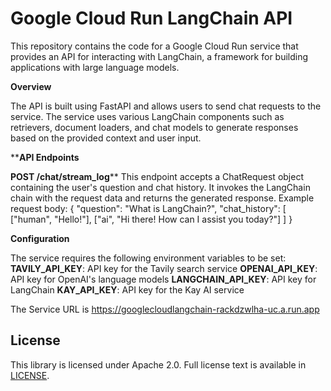 # Google Cloud Run LangChain API


This repository contains the code for a Google Cloud Run service that provides an API for interacting with LangChain, a framework for building applications with large language models.

**Overview**

The API is built using FastAPI and allows users to send chat requests to the service. The service uses various LangChain components such as retrievers, document loaders, and chat models to generate responses based on the provided context and user input.

****API Endpoints**

**POST /chat/stream_log****
This endpoint accepts a ChatRequest object containing the user's question and chat history. It invokes the LangChain chain with the request data and returns the generated response.
Example request body:
{
  "question": "What is LangChain?",
  "chat_history": [
    ["human", "Hello!"],
    ["ai", "Hi there! How can I assist you today?"]
  ]
}

**Configuration**

The service requires the following environment variables to be set:
**TAVILY_API_KEY**: API key for the Tavily search service
**OPENAI_API_KEY**: API key for OpenAI's language models
**LANGCHAIN_API_KEY**: API key for LangChain
**KAY_API_KEY**: API key for the Kay AI service

The Service URL is https://googlecloudlangchain-rackdzwlha-uc.a.run.app 

## License

This library is licensed under Apache 2.0. Full license text is available in [LICENSE](LICENSE).

